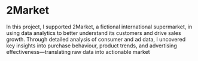 # 2Market
In this project, I supported 2Market, a fictional international supermarket, in using data analytics to better understand its customers and drive sales growth. Through detailed analysis of consumer and ad data, I uncovered key insights into purchase behaviour, product trends, and advertising effectiveness—translating raw data into actionable market
